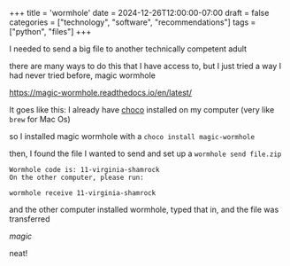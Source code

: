 +++
title = 'wormhole'
date = 2024-12-26T12:00:00-07:00
draft = false
categories = ["technology", "software", "recommendations"]
tags = ["python", "files"]
+++

I needed to send a big file to another technically competent adult

there are many ways to do this that I have access to, but I just tried a way I had never tried before, magic wormhole

https://magic-wormhole.readthedocs.io/en/latest/

It goes like this: I already have [choco](https://chocolatey.org/) installed on my computer (very like `brew` for Mac Os)

so I installed magic wormhole with a `choco install magic-wormhole`

then, I found the file I wanted to send and set up a `wormhole send file.zip`

    Wormhole code is: 11-virginia-shamrock
    On the other computer, please run:

    wormhole receive 11-virginia-shamrock

and the other computer installed wormhole, typed that in, and the file was transferred

_magic_

neat!